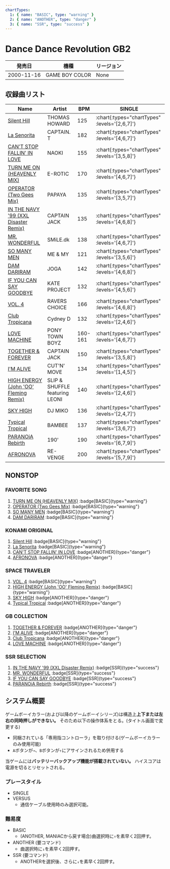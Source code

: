 ```yaml
---
chartTypes:
  1: { name: "BASIC", type: "warning" }
  2: { name: "ANOTHER", type: "danger" }
  3: { name: "SSR", type: "success" }
---
```


# Dance Dance Revolution GB2

|発売日|機種|リージョン|
|------|----|---------|
|2000-11-16|GAME BOY COLOR|None|

## 収録曲リスト

|Name|Artist|BPM|SINGLE|
|----|------|---|------|
|[Silent Hill](/playstation-jp/3rd/silent-hill)|THOMAS HOWARD|125| :chart{:types="chartTypes" :levels='[2,6,7]'} |
|[La Senorita](/playstation-jp/3rd/la-senorita)|CAPTAIN. T|182| :chart{:types="chartTypes" :levels='[4,6,7]'} ||
|[CAN'T STOP FALLIN' IN LOVE](/gameboy/gb2/cant-stop-fallin-in-love)|NAOKI|155| :chart{:types="chartTypes" :levels='[3,5,8]'} |
|[TURN ME ON (HEAVENLY MIX)](/playstation-jp/3rd/turn-me-on)|E-ROTIC|170| :chart{:types="chartTypes" :levels='[4,6,7]'} |
|[OPERATOR (Two Gees Mix)](/playstation-jp/3rd/operator)|PAPAYA|135| :chart{:types="chartTypes" :levels='[3,5,7]'} |
|[IN THE NAVY '99 (XXL Disaster Remix)](/playstation-jp/2nd/in-the-navy)|CAPTAIN JACK|135| :chart{:types="chartTypes" :levels='[4,6,8]'} |
|[MR. WONDERFUL](/playstation-jp/3rd/mr-wonderful)|SMiLE.dk|138| :chart{:types="chartTypes" :levels='[4,6,7]'} |
|[SO MANY MEN](/playstation-jp/3rd/so-many-men)|ME & MY|121| :chart{:types="chartTypes" :levels='[3,5,6]'} |
|[DAM DARIRAM](/playstation-jp/3rd/dam-dariram)|JOGA|142| :chart{:types="chartTypes" :levels='[4,6,8]'} ||
|[IF YOU CAN SAY GOODBYE](/playstation-jp/3rd/if-you-can-say-goodbye)|KATE PROJECT|132| :chart{:types="chartTypes" :levels='[4,5,6]'} |
|[VOL. 4](/playstation-jp/3rd/vol-4)|RAVERS CHOICE|166| :chart{:types="chartTypes" :levels='[4,6,8]'} |
|[Club Tropicana](/gameboy/gb2/club-tropicana)|Cydney D|132| :chart{:types="chartTypes" :levels='[2,4,6]'} |
|[LOVE MACHINE](/gameboy/gb2/love-machine)|PONY TOWN BOYZ|160-161| :chart{:types="chartTypes" :levels='[4,6,7]'} |
|[TOGETHER & FOREVER](/gameboy/gb2/together-forever)|CAPTAIN JACK|150| :chart{:types="chartTypes" :levels='[3,5,8]'} |
|[I'M ALIVE](/gameboy/gb2/im-alive)|CUT'N' MOVE|134| :chart{:types="chartTypes" :levels='[1,4,5]'} |
|[HIGH ENERGY (John 'OO' Fleming Remix)](/gameboy/gb2/high-energy)|SLIP & SHUFFLE featuring LEONI|140| :chart{:types="chartTypes" :levels='[2,4,6]'} |
|[SKY HIGH](/gameboy/gb2/sky-high-miko)|DJ MIKO|136| :chart{:types="chartTypes" :levels='[2,4,7]'} |
|[Typical Tropical](/gameboy/gb2/typical-tropical)|BAMBEE|137| :chart{:types="chartTypes" :levels='[3,6,7]'} |
|[PARANOiA Rebirth](/playstation-jp/3rd/paranoia-rebirth)|190'|190| :chart{:types="chartTypes" :levels='[6,7,9]'} |
|[AFRONOVA](/playstation-jp/3rd/afronova)|RE-VENGE|200| :chart{:types="chartTypes" :levels='[5,7,9]'} |

## NONSTOP

### FAVORITE SONG

1. [TURN ME ON (HEAVENLY MIX)](/playstation-jp/3rd/turn-me-on) :badge[BASIC]{type="warning"}
1. [OPERATOR (Two Gees Mix)](/playstation-jp/3rd/operator) :badge[BASIC]{type="warning"}
1. [SO MANY MEN](/playstation-jp/3rd/so-many-men) :badge[BASIC]{type="warning"}
1. [DAM DARIRAM](/playstation-jp/3rd/dam-dariram) :badge[BASIC]{type="warning"}

### KONAMI ORIGINAL

1. [Silent Hill](/playstation-jp/3rd/silent-hill) :badge[BASIC]{type="warning"}
1. [La Senorita](/playstation-jp/3rd/la-senorita) :badge[BASIC]{type="warning"}
1. [CAN'T STOP FALLIN' IN LOVE](/gameboy/gb2/cant-stop-fallin-in-love) :badge[ANOTHER]{type="danger"}
1. [AFRONOVA](/playstation-jp/3rd/afronova) :badge[ANOTHER]{type="danger"}

### SPACE TRAVELER

1. [VOL. 4](/playstation-jp/3rd/vol-4) :badge[BASIC]{type="warning"}
1. [HIGH ENERGY (John 'OO' Fleming Remix)](/gameboy/gb2/high-energy) :badge[BASIC]{type="warning"}
1. [SKY HIGH](/gameboy/gb2/sky-high-miko) :badge[ANOTHER]{type="danger"}
1. [Typical Tropical](/gameboy/gb2/typical-tropical) :badge[ANOTHER]{type="danger"}

### GB COLLECTION

1. [TOGETHER & FOREVER](/gameboy/gb2/together-forever) :badge[ANOTHER]{type="danger"}
1. [I'M ALIVE](/gameboy/gb2/im-alive) :badge[ANOTHER]{type="danger"}
1. [Club Tropicana](/gameboy/gb2/club-tropicana) :badge[ANOTHER]{type="danger"}
1. [LOVE MACHINE](/gameboy/gb2/love-machine) :badge[ANOTHER]{type="danger"}

### SSR SELECTION

1. [IN THE NAVY '99 (XXL Disaster Remix)](/playstation-jp/2nd/in-the-navy) :badge[SSR]{type="success"}
1. [MR. WONDERFUL](/playstation-jp/3rd/mr-wonderful) :badge[SSR]{type="success"}
1. [IF YOU CAN SAY GOODBYE](/playstation-jp/3rd/if-you-can-say-goodbye) :badge[SSR]{type="success"}
1. [PARANOiA Rebirth](/playstation-jp/3rd/paranoia-rebirth) :badge[SSR]{type="success"}

## システム概要

ゲームボーイカラー(および以降のゲームボーイシリーズ)は構造上**上下または左右の同時押しができない。**
そのため以下の操作体系をとる。(タイトル画面で変更する)

- 同梱されている「専用指コントローラ」を取り付ける(ゲームボーイカラーのみ使用可能)
- `A`ボタンが`→`、`B`ボタンが`↑`にアサインされるため併用する

当ゲームには**バッテリーバックアップ機能が搭載されていない。**
ハイスコアは電源を切るとリセットされる。

### プレースタイル

- SINGLE
- VERSUS
  - 通信ケーブル使用時のみ選択可能。

### 難易度

- BASIC
  - (ANOTHER, MANIACから戻す場合)曲選択時に`↑`を素早く2回押す。
- ANOTHER (要コマンド)
  - 曲選択時に`↓`を素早く2回押す。
- SSR (要コマンド)
  - ANOTHERを選択後、さらに`↓`を素早く2回押す。
